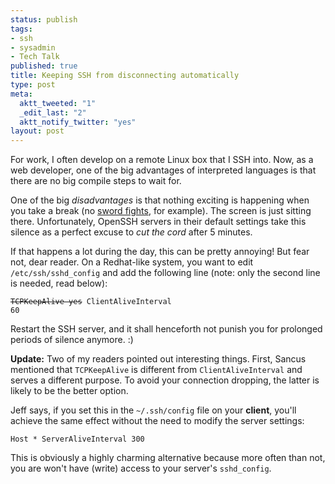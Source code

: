 ```yaml
--- 
status: publish
tags: 
- ssh
- sysadmin
- Tech Talk
published: true
title: Keeping SSH from disconnecting automatically
type: post
meta: 
  aktt_tweeted: "1"
  _edit_last: "2"
  aktt_notify_twitter: "yes"
layout: post
---
```

For work, I often develop on a remote Linux box that I SSH into. Now, as a web developer, one of the big advantages of interpreted languages is that there are no big compile steps to wait for.

One of the big <em>disadvantages</em> is that nothing exciting is happening when you take a break (no <a href="http://xkcd.com/303/">sword fights</a>, for example). The screen is just sitting there. Unfortunately, OpenSSH servers in their default settings take this silence as a perfect excuse to <em>cut the cord</em> after 5 minutes.

If that happens a lot during the day, this can be pretty annoying! But fear not, dear reader. On a Redhat-like system, you want to edit <code>/etc/ssh/sshd_config</code> and add the following line (note: only the second line is needed, read below):

<code><strike>TCPKeepAlive yes</strike>
ClientAliveInterval 60</code>

Restart the SSH server, and it shall henceforth not punish you for prolonged periods of silence anymore. :)

<strong>Update:</strong> Two of my readers pointed out interesting things. First, Sancus mentioned that <code>TCPKeepAlive</code> is different from <code>ClientAliveInterval</code> and serves a different purpose. To avoid your connection dropping, the latter is likely to be the better option.

Jeff says, if you set this in the <code>~/.ssh/config</code> file on your <strong>client</strong>, you'll achieve the same effect without the need to modify the server settings:

<code>Host *
ServerAliveInterval 300</code>

This is obviously a highly charming alternative because more often than not, you are won't have (write) access to your server's <code>sshd_config</code>.
